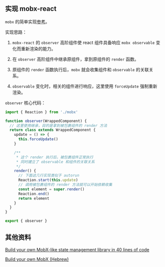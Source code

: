 ## 实现 mobx-react

`mobx` 的简单实现[参考](https://github.com/xwillmadeit/210403-mobx)。

实现思路：

1. `mobx-react` 的 `observer` 高阶组件使 react 组件具备响应 `mobx observable` 变化而重新渲染的能力。

2. 在 `observer` 高阶组件中继承原组件，拿到原组件的 `render` 函数。

3. 原组件的 `render` 函数执行后，`mobx` 就会收集组件和 `observable` 的关联关系。

4. `observable` 变化时，相关的组件进行响应，这里使用 `forceUpdate` 强制重新渲染。

`observer` 核心代码：

```js
import { Reaction } from './mobx'

function observer(WrappedComponent) {
  // 这里使用继承，目的是拿到被包裹组件的 render 方法
  return class extends WrappedComponent {
    update = () => {
      this.forceUpdate()
    }

    /**
     * 这个 render 执行后，被包裹组件正常执行
     * 同时建立了 observable 和组件的关联关系
     */
    render() {
      // 下面这几行实现类似于 autorun
      Reaction.start(this.update)
      // 调用被包裹组件的 render 方法就可以开始依赖收集
      const element = super.render()
      Reaction.end()
      return element
    }
  }
}

export { observer }
```

## 其他资料

[Build your own MobX-like state management library in 40 lines of code](https://czaplinski.io/blog/make-your-own-mobx/)

[Build your own MobX (Hebrew)](https://www.youtube.com/watch?v=hMD9wKOJ4x8)
